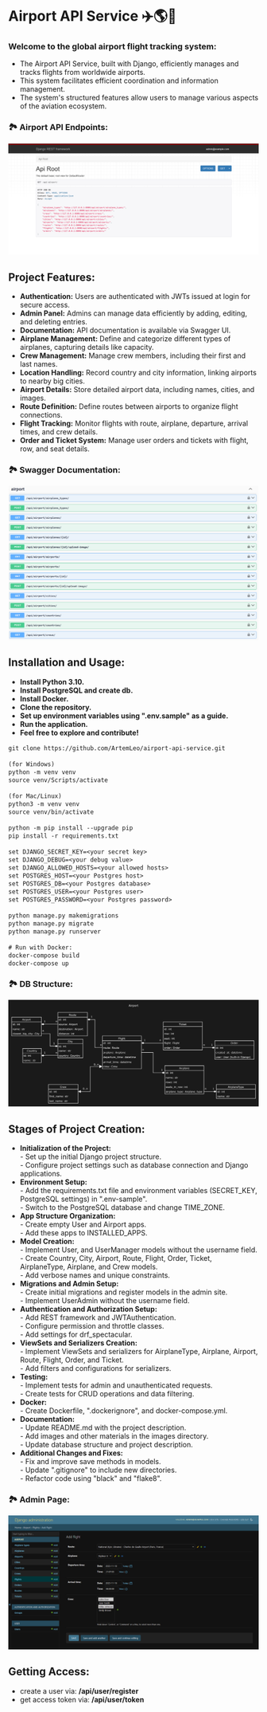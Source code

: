﻿<h1>Airport API Service ✈️🌎📆</h1>

<h3>Welcome to the global airport flight tracking system:</h3>
<ul>
   <li>The Airport API Service, built with Django, efficiently manages and tracks flights from worldwide airports.</li>
   <li>This system facilitates efficient coordination and information management.</li>
   <li>The system's structured features allow users to manage various aspects of the aviation ecosystem.</li>
</ul>

### 🏞 Airport API Endpoints:
![Airport API endpoints](images/airport%20api%20endpoints.png)

## Project Features:
- **Authentication:** Users are authenticated with JWTs issued at login for secure access.
- **Admin Panel:** Admins can manage data efficiently by adding, editing, and deleting entries.
- **Documentation:** API documentation is available via Swagger UI.
- **Airplane Management:** Define and categorize different types of airplanes, capturing details like capacity.
- **Crew Management:** Manage crew members, including their first and last names.
- **Location Handling:** Record country and city information, linking airports to nearby big cities.
- **Airport Details:** Store detailed airport data, including names, cities, and images.
- **Route Definition:** Define routes between airports to organize flight connections.
- **Flight Tracking:** Monitor flights with route, airplane, departure, arrival times, and crew details.
- **Order and Ticket System:** Manage user orders and tickets with flight, row, and seat details.

### 🏞 Swagger Documentation:
![Swagger documentation](images/swagger%20documentation.png)

## Installation and Usage:
<ul>
    <li><strong>Install Python 3.10.</strong></li>
    <li><strong>Install PostgreSQL and create db.</strong></li>
    <li><strong>Install Docker.</strong></li>
    <li><strong>Clone the repository.</strong></li>
    <li><strong>Set up environment variables using ".env.sample" as a guide.</strong></li>
    <li><strong>Run the application.</strong></li>
    <li><strong>Feel free to explore and contribute!</strong></li>
</ul>

```shell
git clone https://github.com/ArtemLeo/airport-api-service.git

(for Windows)
python -m venv venv
source venv/Scripts/activate

(for Mac/Linux)
python3 -m venv venv
source venv/bin/activate

python -m pip install --upgrade pip
pip install -r requirements.txt

set DJANGO_SECRET_KEY=<your secret key>
set DJANGO_DEBUG=<your debug value>
set DJANGO_ALLOWED_HOSTS=<your allowed hosts>
set POSTGRES_HOST=<your Postgres host>
set POSTGRES_DB=<your Postgres database>
set POSTGRES_USER=<your Postgres user>
set POSTGRES_PASSWORD=<your Postgres password>

python manage.py makemigrations
python manage.py migrate
python manage.py runserver

# Run with Docker:
docker-compose build
docker-compose up
```

### 🏞 DB Structure:
![DB structure](images/db%20structure.png)

## Stages of Project Creation:

<ul>
    <li><strong>Initialization of the Project:</strong></li>
    - Set up the initial Django project structure.<br> 
    - Configure project settings such as database connection and Django applications.
    <li><strong>Environment Setup:</strong></li>
    - Add the requirements.txt file and environment variables (SECRET_KEY, PostgreSQL settings) in ".env-sample".<br>
    - Switch to the PostgreSQL database and change TIME_ZONE.
    <li><strong>App Structure Organization:</strong></li>
    - Create empty User and Airport apps.<br>
    - Add these apps to INSTALLED_APPS.
    <li><strong>Model Creation:</strong></li>
    - Implement User, and UserManager models without the username field.<br>
    - Create Country, City, Airport, Route, Flight, Order, Ticket, AirplaneType, Airplane, and Crew models.<br>
    - Add verbose names and unique constraints.
    <li><strong>Migrations and Admin Setup:</strong></li>
    - Create initial migrations and register models in the admin site.<br>
    - Implement UserAdmin without the username field.
    <li><strong>Authentication and Authorization Setup:</strong></li>
    - Add REST framework and JWTAuthentication.<br>
    - Configure permission and throttle classes.<br>
    - Add settings for drf_spectacular.
    <li><strong>ViewSets and Serializers Creation:</strong></li>
    - Implement ViewSets and serializers for AirplaneType, Airplane, Airport, Route, Flight, Order, and Ticket.<br>
    - Add filters and configurations for serializers.
    <li><strong>Testing:</strong></li>
    - Implement tests for admin and unauthenticated requests.<br>
    - Create tests for CRUD operations and data filtering.
    <li><strong>Docker:</strong></li>
    - Create Dockerfile, ".dockerignore", and docker-compose.yml.<br>
    <li><strong>Documentation:</strong></li>
    - Update README.md with the project description.<br>
    - Add images and other materials in the images directory.<br>
    - Update database structure and project description.
    <li><strong>Additional Changes and Fixes:</strong></li>
    - Fix and improve save methods in models.<br>
    - Update ".gitignore" to include new directories.<br>
    - Refactor code using "black" and "flake8".
</ul>

### 🏞 Admin Page:
![Admin page](images/admin%20page.png)

## Getting Access:
- create a user via: **/api/user/register**
- get access token via: **/api/user/token**
